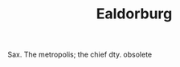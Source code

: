 ---
title: Ealdorburg
letter: E
permalink: "/definitions/bld-ealdorburg.html"
body: Sax. The metropolis; the chief dty. obsolete
published_at: '2018-07-07'
source: Black's Law Dictionary 2nd Ed (1910)
layout: post
---